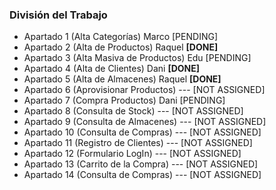 ### División del Trabajo

- Apartado 1  (Alta Categorías)                 Marco                [PENDING]
- Apartado 2  (Alta de Productos)               Raquel               **[DONE]**
- Apartado 3  (Alta Masiva de Productos)        Edu                  [PENDING]
- Apartado 4  (Alta de Clientes)                Dani                 **[DONE]**
- Apartado 5  (Alta de Almacenes)               Raquel               **[DONE]**
- Apartado 6  (Aprovisionar Productos)          ---                  [NOT ASSIGNED]
- Apartado 7  (Compra Productos)                Dani                 [PENDING]
- Apartado 8  (Consulta de Stock)               ---                  [NOT ASSIGNED]
- Apartado 9  (Consulta de Almacenes)           ---                  [NOT ASSIGNED]
- Apartado 10 (Consulta de Compras)             ---                  [NOT ASSIGNED]
- Apartado 11 (Registro de Clientes)            ---                  [NOT ASSIGNED]
- Apartado 12 (Formulario LogIn)                ---                  [NOT ASSIGNED]
- Apartado 13 (Carrito de la Compra)            ---                  [NOT ASSIGNED]
- Apartado 14 (Consulta de Compras)             ---                  [NOT ASSIGNED]
